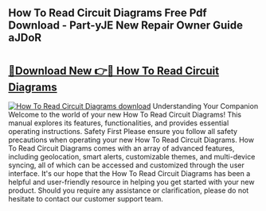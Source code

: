 ## How To Read Circuit Diagrams Free Pdf Download - Part-yJE New Repair Owner Guide aJDoR

# <h2><a href="http://dfq81u.blite.top/?on=How+To+Read+Circuit+Diagrams">🔗Download New 👉🔴 How To Read Circuit Diagrams</a></h2>

[![How To Read Circuit Diagrams download](https://i.imgur.com/lujVjoI.png)](http://dfq81u.blite.top/?on=How+To+Read+Circuit+Diagrams)
Understanding Your Companion Welcome to the world of your new How To Read Circuit Diagrams! This manual explores its features, functionalities, and provides essential operating instructions. Safety First Please ensure you follow all safety precautions when operating your new How To Read Circuit Diagrams. How To Read Circuit Diagrams comes with an array of advanced features, including geolocation, smart alerts, customizable themes, and multi-device syncing, all of which can be accessed and customized through the user interface. It's our hope that the How To Read Circuit Diagrams has been a helpful and user-friendly resource in helping you get started with your new product. Should you require any assistance or clarification, please do not hesitate to contact our customer support team.
